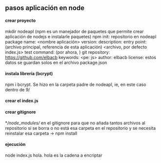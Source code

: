 ## pasos aplicación en node
#### crear proyecto
mkdir nodeapl
(npm es un manejador de paquetes que permite crear aplicación de nodejs e instalarle paquetes)
npm init: repositorio en nodeapl
    package name: <nombre aplicación>
    version: <Enter>
    description:
    entry point: (archivo principal, referencia de esta aplicación) <archivo, por defecto index.js>
    test command: <Enter> (por ahora, )
    git repository: https://github.com/elbacb
    keywords: <pe: js>
    author: elbacb
    license: <por defecto ISC>
estos datos se guardan solos en el archivo package.json

#### instala librería (bcrypt)
npm i bcrypt. Se hizo en la carpeta padre de nodeapl, ie, en este caso dentro de 9/

#### crear el index.js

#### crear gitignore
**/node_modules/* en el gitignore para que no añada tantos archivos al repositorio
si se borra o no está esa carpeta en el repositorio y se necesita reinstalar esa carpeta -> npm install

#### ejecución
node index.js hola. hola es la cadena a encriptar